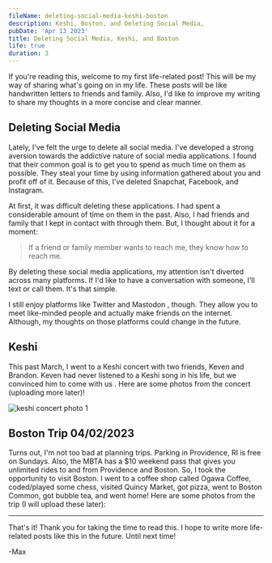 ```yaml
---
fileName: deleting-social-media-keshi-boston
description: Keshi, Boston, and Deleting Social Media, 
pubDate: 'Apr 13 2023'
title: Deleting Social Media, Keshi, and Boston
life: true
duration: 3
---
```


If you're reading this, welcome to my first life-related post! This will be my way of sharing what's going on in my life. These posts will be like handwritten letters to friends and family. Also, I'd like to improve my writing to share my thoughts in a more concise and clear manner.

## Deleting Social Media

Lately, I've felt the urge to delete all social media. I've developed a strong aversion towards the addictive nature of social media applications. I found that their common goal is to get you to spend as much time on them as possible. They steal your time by using information gathered about you and profit off of it. Because of this, I've deleted Snapchat, Facebook, and Instagram.

At first, it was difficult deleting these applications. I had spent a considerable amount of time on them in the past. Also, I had friends and family that I kept in contact with through them. But, I thought about it for a moment:

> If a friend or family member wants to reach me, they know how to reach me.

By deleting these social media applications, my attention isn't diverted across many platforms. If I'd like to have a conversation with someone, I'll text or call them. It's that simple.

I still enjoy platforms like Twitter <span class="i-tabler-brand-twitter"></span> and Mastodon <span class="i-tabler-brand-mastodon"></span>, though. They allow you to meet like-minded people and actually make friends on the internet. Although, my thoughts on those platforms could change in the future.

## Keshi

This past March, I went to a Keshi concert with two friends, Keven and Brandon. Keven had never listened to a Keshi song in his life, but we convinced him to come with us <span class="i-twemoji-face-with-tears-of-joy"></span>. Here are some photos from the concert (uploading more later)!

![keshi concert photo 1](/deleting-social-media-keshi-boston/keshi-photo1.jpeg)

## Boston Trip 04/02/2023

Turns out, I'm not too bad at planning trips. Parking in Providence, RI is free on Sundays. Also, the MBTA has a $10 weekend pass that gives you unlimited rides to and from Providence and Boston. So, I took the opportunity to visit Boston. I went to a coffee shop called Ogawa Coffee, coded/played some chess, visited Quincy Market, got pizza, went to Boston Common, got bubble tea, and went home! Here are some photos from the trip (I will upload these later):

---

That's it! Thank you for taking the time to read this. I hope to write more life-related posts like this in the future. Until next time!

-Max
